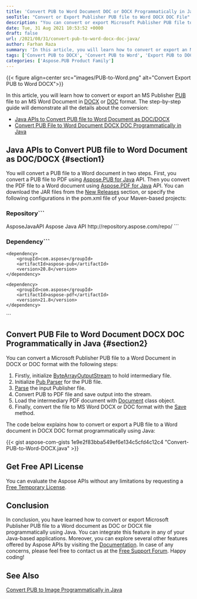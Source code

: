 ```yaml
---
title: 'Convert PUB to Word Document DOC or DOCX Programmatically in Java'
seoTitle: "Convert or Export Publisher PUB file to Word DOCX DOC File"
description: "You can convert or export Microsoft Publisher PUB file to Microsoft Word file in DOCX or DOC format in your Java applications programmatically."
date: Tue, 31 Aug 2021 10:53:52 +0000
draft: false
url: /2021/08/31/convert-pub-to-word-docx-doc-java/
author: Farhan Raza
summary: 'In this article, you will learn how to convert or export an MS Publisher PUB file to an MS Word Document in DOCX or DOC format. The step-by-step guide will demonstrate all the details about the conversion.'
tags: ['Convert PUB to DOCX', 'Convert PUB to Word', 'Export PUB to DOCX', 'Export PUB to Word']
categories: ['Aspose.PUB Product Family']
---
```




{{< figure align=center src="images/PUB-to-Word.png" alt="Convert Export PUB to Word DOCX">}}


In this article, you will learn how to convert or export an MS Publisher [PUB][1] file to an MS Word Document in [DOCX][2] or [DOC][3] format. The step-by-step guide will demonstrate all the details about the conversion:

*   [Java APIs to Convert PUB file to Word Document as DOC/DOCX][4]
*   [Convert PUB File to Word Document DOCX DOC Programmatically in Java][5]

## Java APIs to Convert PUB file to Word Document as DOC/DOCX {#section1}

You will convert a PUB file to a Word document in two steps. First, you convert a PUB file to PDF using [Aspose.PUB for Java][6] API. Then you convert the PDF file to a Word document using [Aspose.PDF for Java][7] API. You can download the JAR files from the [New Releases][8] section, or specify the following configurations in the pom.xml file of your Maven-based projects:

### Repository```
 <repositories>
    <repository>
        <id>AsposeJavaAPI</id>
        <name>Aspose Java API</name>
        <url>http://repository.aspose.com/repo/</url>
    </repository>
</repositories>
```

### Dependency```
 <dependencies>

    <dependency>
        <groupId>com.aspose</groupId>
        <artifactId>aspose-pub</artifactId>
        <version>20.8</version>
    </dependency>

    <dependency>
        <groupId>com.aspose</groupId>
        <artifactId>aspose-pdf</artifactId>
        <version>21.8</version>
    </dependency>

</dependencies>
```

## Convert PUB File to Word Document DOCX DOC Programmatically in Java {#section2}

You can convert a Microsoft Publisher PUB file to a Word Document in DOCX or DOC format with the following steps:

1.  Firstly, initialize [ByteArrayOutputStream][9] to hold intermediary file.
2.  Initialize [Pub Parser][10] for the PUB file.
3.  [Parse][11] the input Publisher file.
4.  Convert PUB to PDF file and save output into the stream.
5.  Load the intermediary PDF document with [Document][12] class object.
6.  Finally, convert the file to MS Word DOCX or DOC format with the [Save][13] method.

The code below explains how to convert or export a PUB file to a Word document in DOCX DOC format programmatically using Java:

{{< gist aspose-com-gists 1e9e2f83bba549ef6e134c5cfd4c12c4 "Convert-PUB-to-Word-DOCX.java" >}}

## Get Free API License

You can evaluate the Aspose APIs without any limitations by requesting a [Free Temporary License][14].

## Conclusion

In conclusion, you have learned how to convert or export Microsoft Publisher PUB file to a Word document as DOC or DOCX file programmatically using Java. You can integrate this feature in any of your Java-based applications. Moreover, you can explore several other features offered by Aspose APIs by visiting the [Documentation][15]. In case of any concerns, please feel free to contact us at the [Free Support Forum][16]. Happy coding!

## See Also

[Convert PUB to Image Programmatically in Java][17]




[1]: https://fileinfo.com/extension/pub
[2]: https://docs.fileformat.com/word-processing/docx/
[3]: https://docs.fileformat.com/word-processing/doc/
[4]: #section1
[5]: #section2
[6]: https://products.aspose.com/pub/java/
[7]: https://products.aspose.com/pdf/java/
[8]: https://releases.aspose.com/
[9]: https://docs.oracle.com/en/java/javase/11/docs/api/java.base/java/io/ByteArrayOutputStream.html
[10]: https://apireference.aspose.com/pub/java/com.aspose.pub.class-use/IPubParser
[11]: https://apireference.aspose.com/pub/java/com.aspose.pub/IPubParser#parse--
[12]: https://apireference.aspose.com/pdf/java/com.aspose.pdf/Document
[13]: https://apireference.aspose.com/pdf/java/com.aspose.pdf/Document#save-java.lang.String-int-
[14]: https://purchase.aspose.com/temporary-license
[15]: https://docs.aspose.com/pub/java/
[16]: https://forum.aspose.com/c/pub
[17]: https://blog.aspose.com/2021/05/31/convert-pub-to-image-programmatically-in-java/





